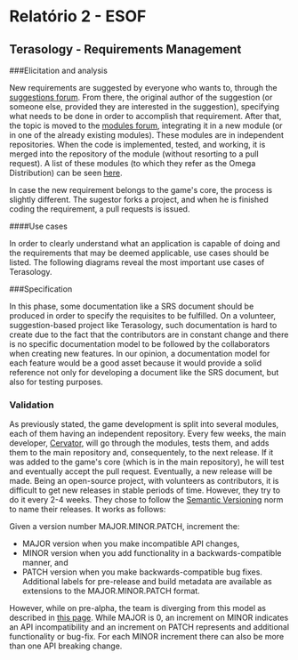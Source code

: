 # Relatório 2 - ESOF
## Terasology - Requirements Management

###Elicitation and analysis

New requirements are suggested by everyone who wants to, through the [suggestions forum](http://forum.terasology.org/forum/suggestions.21/). From there, the original author of the suggestion (or someone else, provided they are interested in the suggestion), specifying what needs to be done in order to accomplish that requirement. After that, the topic is moved to the [modules forum](http://forum.terasology.org/forum/modules.55/), integrating it in a new module (or in one of the already existing modules). These modules are in independent repositories. When the code is implemented, tested, and working, it is merged into the repository of the module (without resorting to a pull request). A list of these modules (to which they refer as the Omega Distribution) can be seen [here](https://github.com/MovingBlocks/Terasology/blob/develop/README.markdown#modules).

In case the new requirement belongs to the game's core, the process is slightly different. The sugestor forks a project, and when he is finished coding the requirement, a pull requests is issued.

####Use cases

In order to clearly understand what an application is capable of doing and the requirements that may be deemed applicable, use cases should be listed. The following diagrams reveal the most important use cases of Terasology.

###Specification

In this phase, some documentation like a SRS document should be produced in order to specify the requisites to be fulfilled. On a volunteer, suggestion-based project like Terasology, such documentation is hard to create due to the fact that the contributors are in constant change and there is no specific documentation model to be followed by the collaborators when creating new features.
In our opinion, a documentation model for each feature would be a good asset because it would provide a solid reference not only for developing a document like the SRS document, but also for testing purposes.

### Validation

As previously stated, the game development is split into several modules, each of them having an independent repository. Every few weeks, the main developer, [Cervator](https://github.com/Cervator), will go through the modules, tests them, and adds them to the main repository and, consequentely, to the next release. If it was added to the game's core (which is in the main repository), he will test and eventually accept the pull request.
Eventually, a new release will be made. Being an open-source project, with volunteers as contributors, it is difficult to get new releases in stable periods of time. However, they try to do it every 2-4 weeks. 
They chose to follow the [Semantic Versioning](http://semver.org/) norm to name their releases. It works as follows:

Given a version number MAJOR.MINOR.PATCH, increment the:

- MAJOR version when you make incompatible API changes,
- MINOR version when you add functionality in a backwards-compatible manner, and
- PATCH version when you make backwards-compatible bug fixes.
Additional labels for pre-release and build metadata are available as extensions to the MAJOR.MINOR.PATCH format.

However, while on pre-alpha, the team is diverging from this model as described in [this page](https://github.com/MovingBlocks/Terasology/wiki/Versioning-Guideline). While MAJOR is 0, an increment on MINOR indicates an API incompatibility and
an increment on PATCH represents and additional functionality or bug-fix. For each MINOR increment there can also be more than one API breaking change.
